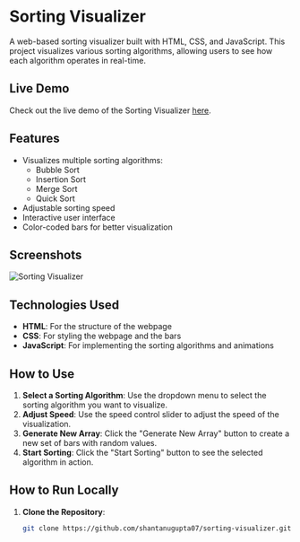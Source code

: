 # Sorting Visualizer

A web-based sorting visualizer built with HTML, CSS, and JavaScript. This project visualizes various sorting algorithms, allowing users to see how each algorithm operates in real-time.

## Live Demo

Check out the live demo of the Sorting Visualizer [here](https://shantanugupta07.github.io/sorting-visualiser/).

## Features

- Visualizes multiple sorting algorithms:
  - Bubble Sort
  - Insertion Sort
  - Merge Sort
  - Quick Sort
- Adjustable sorting speed
- Interactive user interface
- Color-coded bars for better visualization

## Screenshots

![Sorting Visualizer](path/to/screenshot.png)

## Technologies Used

- **HTML**: For the structure of the webpage
- **CSS**: For styling the webpage and the bars
- **JavaScript**: For implementing the sorting algorithms and animations

## How to Use

1. **Select a Sorting Algorithm**: Use the dropdown menu to select the sorting algorithm you want to visualize.
2. **Adjust Speed**: Use the speed control slider to adjust the speed of the visualization.
3. **Generate New Array**: Click the "Generate New Array" button to create a new set of bars with random values.
4. **Start Sorting**: Click the "Start Sorting" button to see the selected algorithm in action.

## How to Run Locally

1. **Clone the Repository**:
   ```bash
   git clone https://github.com/shantanugupta07/sorting-visualizer.git
